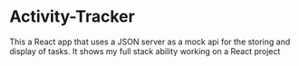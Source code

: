 # Activity-Tracker
This a React app that uses a JSON server as a mock api for the storing and display of tasks. It shows my full stack ability working on a React project

